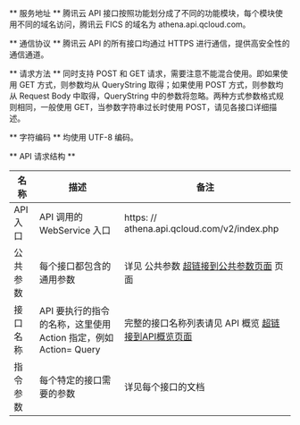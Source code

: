 ** 服务地址 **
腾讯云 API 接口按照功能划分成了不同的功能模块，每个模块使用不同的域名访问，腾讯云 FICS 的域名为 athena.api.qcloud.com。

** 通信协议 ** 
腾讯云 API 的所有接口均通过 HTTPS 进行通信，提供高安全性的通信通道。

** 请求方法 ** 
同时支持 POST 和 GET 请求，需要注意不能混合使用。即如果使用 GET 方式，则参数均从 QueryString 取得；如果使用 POST 方式，则参数均从 Request Body 中取得，QueryString 中的参数将忽略。两种方式参数格式规则相同，一般使用 GET，当参数字符串过长时使用 POST，请见各接口详细描述。

** 字符编码 ** 
均使用 UTF-8 编码。

** API 请求结构 ** 

| 名称 | 描述 | 备注 |
|---------|---------|---------|
| API 入口 | API 调用的 WebService 入口 | https: // athena.api.qcloud.com/v2/index.php |
| 公共参数 | 每个接口都包含的通用参数 | 详见 公共参数 [超链接到公共参数页面]() 页面 |
| 接口名称 | API 要执行的指令的名称，这里使用 Action 指定，例如 Action= Query | 完整的接口名称列表请见 API 概览 [超链接到API概览页面]() |
| 指令参数 | 每个特定的接口需要的参数 | 详见每个接口的文档 |
